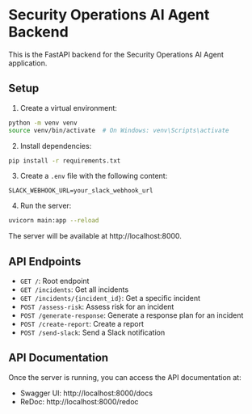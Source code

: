 # Security Operations AI Agent Backend

This is the FastAPI backend for the Security Operations AI Agent application.

## Setup

1. Create a virtual environment:
```bash
python -m venv venv
source venv/bin/activate  # On Windows: venv\Scripts\activate
```

2. Install dependencies:
```bash
pip install -r requirements.txt
```

3. Create a `.env` file with the following content:
```
SLACK_WEBHOOK_URL=your_slack_webhook_url
```

4. Run the server:
```bash
uvicorn main:app --reload
```

The server will be available at http://localhost:8000.

## API Endpoints

- `GET /`: Root endpoint
- `GET /incidents`: Get all incidents
- `GET /incidents/{incident_id}`: Get a specific incident
- `POST /assess-risk`: Assess risk for an incident
- `POST /generate-response`: Generate a response plan for an incident
- `POST /create-report`: Create a report
- `POST /send-slack`: Send a Slack notification

## API Documentation

Once the server is running, you can access the API documentation at:
- Swagger UI: http://localhost:8000/docs
- ReDoc: http://localhost:8000/redoc 